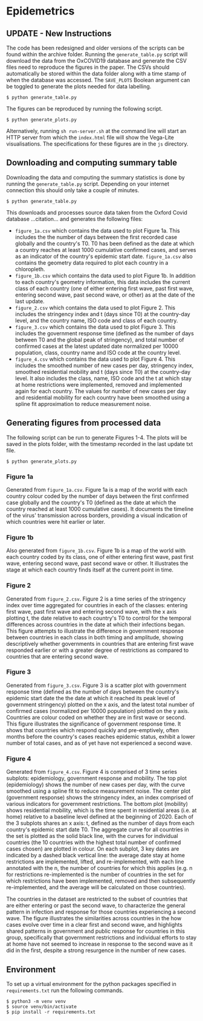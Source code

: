 # Epidemetrics

## UPDATE - New Instructions

The code has been redesigned and older versions of the scripts can be found
within the archive folder. Running the `generate_table.py` script will download
the data from the OxCOVID19 database and generate the CSV files need to
reproduce the figures in the paper. The CSVs should automatically be stored
within the data folder along with a time stamp of when the database was
accessed. The `SAVE_PLOTS` Boolean argument can be toggled to generate the plots
needed for data labelling.

```
$ python generate_table.py
```

The figures can be reproduced by running the following script.

```
$ python generate_plots.py
```

Alternatively, running `sh run-server.sh` at the command line will start an HTTP
server from which the `index.html` file will show the Vega-Lite visualisations.
The specifications for these figures are in the `js` directory.

## Downloading and computing summary table

Downloading the data and computing the summary statistics is done by running the
`generate_table.py` script. Depending on your internet connection this should
only take a couple of minutes.

```
$ python generate_table.py
```

This downloads and processes source data taken from the Oxford Covid database ...citation... and generates the following files:

- `figure_1a.csv` which contains the data used to plot Figure 1a. This includes the the number of days between the first recorded case globally and the country's T0. T0 has been defined as the date at which a country reaches at least 1000 cumulative confirmed cases, and serves as an indicator of the country's epidemic start date. `figure_1a.csv` also contains the geometry data required to plot each country in a chloropleth.
- `figure_1b.csv` which contains the data used to plot Figure 1b. In addition to each country's geometry information, this data includes the current class of each country (one of either entering first wave, past first wave, entering second wave, past second wave, or other) as at the date of the last update.
- `figure_2.csv` which contains the data used to plot Figure 2. This includes the stringency index and t (days since T0) at the country-day level, and the country name, ISO code and class of each country.
- `figure_3.csv` which contains the data used to plot Figure 3. This includes the government response time (defined as the number of days between T0 and the global peak of stringency), and total number of confirmed cases at the latest updated date normalized per 10000 population, class, country name and ISO code at the country level.
- `figure_4.csv` which contains the data used to plot Figure 4. This includes the smoothed number of new cases per day, stringency index, smoothed residential mobility and t (days since T0) at the country-day level. It also includes the class, name, ISO code and the t at which stay at home restrictions were implemented, removed and implemented again for each country. The values for number of new cases per day and residential mobility for each country have been smoothed using a spline fit approximation to reduce measurement noise.


## Generating figures from processed data

The following script can be run to generate Figures 1-4. The plots will be saved in the plots folder, with the timestamp recorded in the last update txt file.

```
$ python generate_plots.py
```

### Figure 1a
Generated from `figure_1a.csv`. Figure 1a is a map of the world with each country colour coded by the number of days between the first confirmed case globally and the country's T0 (defined as the date at which the country reached at least 1000 cumulative cases). It documents the timeline of the virus' transmission across borders, providing a visual indication of which countries were hit earlier or later. 

### Figure 1b
Also generated from `figure_1b.csv`. Figure 1b is a map of the world with each country coded by its class, one of either entering first wave, past first wave, entering second wave, past second wave or other. It illustrates the stage at which each country finds itself at the current point in time.

### Figure 2
Generated from `figure_2.csv`. Figure 2 is a time series of the stringency index over time aggregated for countries in each of the classes: entering first wave, past first wave and entering second wave, with the x axis plotting t, the date relative to each country's T0 to control for the temporal differences across countries in the date at which their infections began. This figure attempts to illustrate the difference in government response between countries in each class in both timing and amplitude, showing descriptively whether governments in countries that are entering first wave responded earlier or with a greater degree of restrictions as compared to countries that are entering second wave. 

### Figure 3
Generated from `figure_3.csv`. Figure 3 is a scatter plot with government response time (defined as the number of days between the country's epidemic start date the the date at which it reached its peak level of government stringency) plotted on the x axis, and the latest total number of confirmed cases (normalized per 10000 population) plotted on the y axis. Countries are colour coded on whether they are in first wave or second.  This figure illustrates the significance of government response time. It shows that countries which respond quickly and pre-emptively, often months before the country's cases reaches epidemic status, exhibit a lower number of total cases, and as of yet have not experienced a second wave.

### Figure 4
Generated from `figure_4.csv`. Figure 4 is comprised of 3 time series subplots: epidemiology, government response and mobility. The top plot (epidemiology) shows the number of new cases per day, with the curve smoothed using a spline fit to reduce measurement noise. The center plot (government response) shows the stringency index, an index comprised of various indicators for government restrictions. The bottom plot (mobility) shows residential mobility, which is the time spent in residential areas (i.e. at home) relative to a baseline level defined at the beginning of 2020. Each of the 3 subplots shares an x axis: t, defined as the number of days from each country's epidemic start date T0. The aggregate curve for all countries in the set is plotted as the solid black line, with the curves for individual countries (the 10 countries with the highest total number of confirmed cases chosen) are plotted in colour. On each subplot, 3 key dates are indicated by a dashed black vertical line: the average date stay at home restrictions are implemented, lifted, and re-implemented, with each line annotated with the n, the number of countries for which this applies (e.g. n for restrictions re-implemented is the number of countries in the set for which restrictions have been implemented, removed and then subsequently re-implemented, and the average will be calculated on those countries).

The countries in the dataset are restricted to the subset of countries that are either entering or past the second wave, to characterize the general pattern in infection and response for those countries experiencing a second wave. The figure illustrates the similarities across countries in the how cases evolve over time in a clear first and second wave, and highlights shared patterns in government and public response for countries in this group, specifically that government restrictions and individual efforts to stay at home have not seemed to increase in response to the second wave as it did in the first, despite a strong resurgence in the number of new cases.


## Environment

To set up a virtual environment for the python packages specified in
`requirements.txt` run the following commands.

```
$ python3 -m venv venv
$ source venv/bin/activate
$ pip install -r requirements.txt
```
